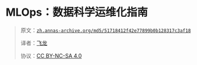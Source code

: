 # MLOps：数据科学运维化指南

> 原文：[`zh.annas-archive.org/md5/51718412f42e77899b0b128317c3af18`](https://zh.annas-archive.org/md5/51718412f42e77899b0b128317c3af18)
> 
> 译者：[飞龙](https://github.com/wizardforcel)
> 
> 协议：[CC BY-NC-SA 4.0](http://creativecommons.org/licenses/by-nc-sa/4.0/)